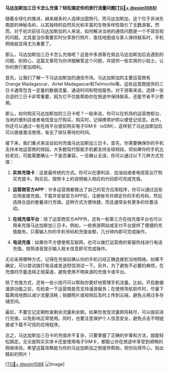 **马达加斯加三日卡怎么充值？轻松搞定你的旅行流量问题[[TG💪+ @esim1088](https://t.me/s/esim1088)]**

随着全球化的推进，越来越多的人选择出国旅行。而马达加斯加，这个位于非洲东南部的神秘岛屿，以其独特的自然风光和丰富的生物多样性吸引了无数游客。然而，对于初次前往马达加斯加的人来说，如何解决当地的通信问题是一个不容忽视的问题。尤其是当你需要实时分享旅行照片、查找地图或与家人保持联系时，手机网络就显得尤为重要了。

那么，马达加斯加三日卡怎么充值呢？这是许多游客在抵达马达加斯加后会遇到的问题。别担心，这篇文章将为你详细解答这个问题，并提供一些实用的小贴士，让你的旅行更加顺利。

首先，让我们了解一下马达加斯加的通信市场。马达加斯加的主要运营商有Orange Madagascar、Airtel Madagascar和Telmoville等。这些运营商提供的三日卡通常包含一定量的数据流量、通话时间和短信服务。对于游客来说，选择一张合适的三日卡非常重要，因为它不仅能帮助你在旅途中保持联系，还能节省不少费用。

那么，如何购买马达加斯加的三日卡呢？一般来说，你可以在机场的运营商柜台、当地的便利店或者电信营业厅购买。购买时，记得携带护照以便登记信息。此外，你还可以通过一些在线平台提前购买电子SIM卡（eSIM），这样到了马达加斯加后可以直接激活使用，省去了排队等待的时间。

接下来，我们重点来谈谈如何充值马达加斯加三日卡。首先，你需要确保你的手机支持本地运营商的频段。大多数现代智能手机都支持全球频段，但如果你的手机比较老旧，可能需要确认一下是否兼容。一旦确认无误，你可以通过以下几种方式充值：

1. **实体充值卡**：这是最传统的方式。你可以在便利店、加油站或者电信营业厅购买充值卡。购买后，按照卡上的说明输入相应的代码即可完成充值。

2. **运营商官方APP**：许多运营商都推出了自己的官方应用程序，你可以通过这些应用直接充值。下载并安装官方APP后，注册账号并绑定你的手机号码，然后选择合适的套餐进行充值。这种方式方便快捷，而且通常会有更多的优惠活动。

3. **在线充值平台**：除了运营商官方APP外，还有一些第三方在线充值平台也可以用来充值马达加斯加三日卡。例如，一些旅游网站或支付平台提供了便捷的充值服务。只需输入你的手机号码和充值金额，几分钟内即可完成操作。

4. **电话充值**：如果你不方便使用互联网，也可以拨打运营商的客服热线进行电话充值。按照语音提示输入相关信息即可完成操作。

无论采用哪种方式，记得在充值前确认你的手机已经正确连接到当地网络。如果不确定，可以尝试拨打电话或发送短信测试一下。另外，为了避免不必要的麻烦，在充值时尽量选择正规渠道，避免使用不明来源的充值卡或平台。

除了充值方式，还有一些小技巧可以帮助你更好地管理手机流量。比如，开启数据漫游功能之前，先检查一下运营商是否支持漫游服务；在使用导航软件时，尽量下载离线地图以减少流量消耗；拍摄照片或视频后及时上传到云端，避免占用过多存储空间。

最后，不要忘记定期检查剩余流量和余额。如果你发现流量即将耗尽，可以提前进行充值，以免影响正常使用。同时，也要注意保护个人信息安全，避免点击不明链接或下载不可信的应用程序。

总之，马达加斯加三日卡的充值并不复杂，只要掌握了正确的步骤和方法，就能轻松搞定。无论是购买实体卡还是使用电子SIM卡，都能让你在旅途中享受到顺畅的网络体验。希望这篇攻略能为你的马达加斯加之旅提供帮助，祝你玩得开心，拍出精彩的照片！

[[TG💪+ @esim1088](https://t.me/s/esim1088) ![Image](https://i.postimg.cc/4NQfJmqS/Snipaste-2025-05-13-00-14-12.png)]
